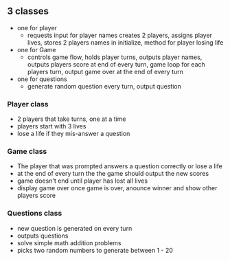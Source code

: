 ## 3 classes

- one for player
  - requests input for player names creates 2 players, assigns player lives, stores 2 players names in initialize, method for player losing life
- one for Game
  - controls game flow, holds player turns, outputs player names, outputs players score at end of every turn, game loop for each players turn, output game over at the end of every turn
- one for questions
  - generate random question every turn, output question

### Player class

- 2 players that take turns, one at a time
- players start with 3 lives
- lose a life if they mis-answer a question

### Game class

- The player that was prompted answers a question correctly or lose a life
- at the end of every turn the the game should output the new scores
- game doesn't end until player has lost all lives
- display game over once game is over, anounce winner and show other players score

### Questions class

- new question is generated on every turn
- outputs questions
- solve simple math addition problems
- picks two random numbers to generate between 1 - 20
